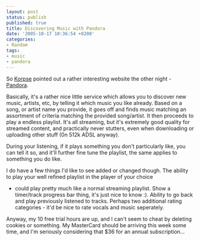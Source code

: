 ```yaml
---
layout: post
status: publish
published: true
title: Discovering Music with Pandora
date: '2005-10-17 10:36:54 +0200'
categories:
- Random
tags:
- music
- pandora
---
```


So [Korpse](http://kaydash.za.net/) pointed out a rather interesting
website the other night - [Pandora](http://www.pandora.com.).

Basically, it's a rather nice little service which allows you to
discover new music, artists, etc, by telling it which music you like
already. Based on a song, or artist name you provide, it goes off and
finds music matching an assortment of criteria matching the provided
song/artist. It then proceeds to play a endless playlist. It's all
streaming, but it's extremely good quality for streamed content, and
practically never stutters, even when downloading or uploading other
stuff (0n 512k ADSL anyway).

During your listening, if it plays something you don't particularly
like, you can tell it so, and it'll further fine tune the playlist, the
same applies to something you do like.

I do have a few things I'd like to see added or changed though. The
ability to play your well refined playlist in the player of your choice
- could play pretty much like a normal streaming playlist. Show a
timer/track progress bar thing, it's just nice to know :). Ability to go
back and play previously listened to tracks. Perhaps two additional
rating categories - it'd be nice to rate vocals and music seperately.

Anyway, my 10 free trial hours are up, and I can't seem to cheat by
deleting cookies or something. My MasterCard should be arriving this
week some time, and I'm seriously considering that \$36 for an annual
subscription...
